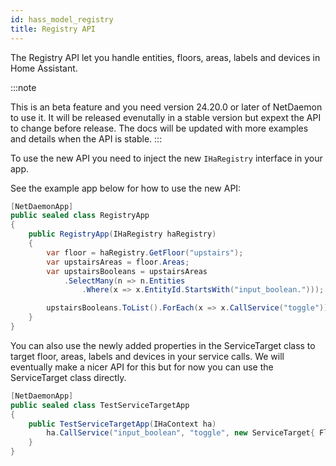 ```yaml
---
id: hass_model_registry
title: Registry API
---
```


The Registry API let you handle entities, floors, areas, labels and devices in Home Assistant.


:::note

This is an beta feature and you need version 24.20.0 or later of NetDaemon to use it.
It will be released evenutally in a stable version but expext the API to change before release.
The docs will be updated with more examples and details when the API is stable.
:::

To use the new API you need to inject the new `IHaRegistry` interface in your app.

See the example app below for how to use the new API:
```csharp
[NetDaemonApp]
public sealed class RegistryApp
{
    public RegistryApp(IHaRegistry haRegistry)
    {
        var floor = haRegistry.GetFloor("upstairs");
        var upstairsAreas = floor.Areas;
        var upstairsBooleans = upstairsAreas
            .SelectMany(n => n.Entities
                .Where(x => x.EntityId.StartsWith("input_boolean.")));

        upstairsBooleans.ToList().ForEach(x => x.CallService("toggle"));
    }
}
```

You can also use the newly added properties in the ServiceTarget class to target floor, areas, labels 
and devices in your service calls. We will eventually make a nicer API for this but for now 
you can use the ServiceTarget class directly.

```csharp
[NetDaemonApp]
public sealed class TestServiceTargetApp
{
    public TestServiceTargetApp(IHaContext ha)
        ha.CallService("input_boolean", "toggle", new ServiceTarget{ FloorIds = ["upstairs"] });
    }
}
```
